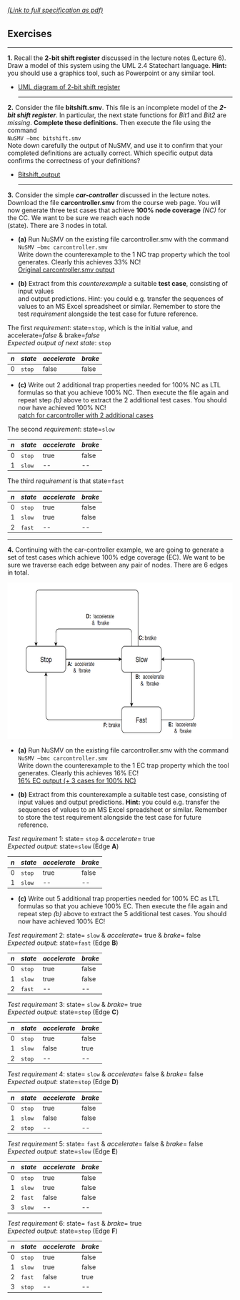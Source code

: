 ###### [(Link to full specification as pdf)](misc/DD2459-lab3_2016.pdf)

## Exercises  

  
  **  **  
  


**1.** Recall	the	**2-bit	shift	register** discussed	in	the	lecture	notes	(Lecture	6).	Draw	a	model	of this	system	using	the	UML	2.4	Statechart	language.	**Hint:**	you	should	use	a graphics	tool,	such	as	Powerpoint	or	any similar tool.  
* [UML diagram of 2-bit shift register](misc/2bitshift-UML.PNG)  
  
  
  **  **  
  

**2.** Consider	the	file	**bitshift.smv**.	This	file	is	an	incomplete	model	of	the	**_2-bit	shift	register_**.	In	particular,	the	next	state	functions	for	_Bit1_ and	_Bit2_ are	_missing_.	**Complete these	definitions.**	Then	execute	the	file	using	the	command  
`NuSMV –bmc bitshift.smv`  
Note	down	carefully	the	output	of	NuSMV,	and	use	it	to	confirm	that	your	completed	definitions	are	actually	correct. Which specific	output	data	confirms	the	correctness	of	your definitions?  
* [Bitshift_output](misc/bitshift.smv.output)  
  
  
  **  **  
  
**3.** Consider	the	simple	**_car-controller_** discussed	in	the	lecture	notes.	Download	the file	**carcontroller.smv** from	the	course	web	page.	You	will	now	generate	three test	cases	that	achieve	**100%	node coverage** _(NC)_ for	the	CC.	We	want	to	be	sure	we	reach	each	node	
(state).	There	are	3	nodes	in	total.  

  
  
  * __(a)__ Run	NuSMV	on	the	existing	file	carcontroller.smv with	the	command	 
`NuSMV –bmc carcontroller.smv`  
Write	down	the	counterexample to	the	1	NC	trap	property which	the	tool	generates.	Clearly	this	achieves	33%	NC!  
 [Original carcontroller.smv output](misc/carcontroller3a.smv.output)  



  * __(b)__ Extract	from	this	_counterexample_	a	suitable	__test	case__,	consisting	of	input	values	
and	output	predictions.	Hint:	you	could	e.g.	transfer	the	sequences	of	values	to	an	MS Excel spreadsheet	or	similar.	Remember	to	store	the	test	_requirement_	alongside	the	test	case	for	future	reference.  

The first _requirement_: state=`stop`, which is the initial value, and accelerate=_false_ & brake=_false_  
_Expected output of next state_: `stop`  


*n* | _state_ | _accelerate_ | _brake_
--- | --- | --- | ---
0 | `stop` | false | false  

   
   
  * __(c)__ Write	out	2	additional	trap	properties needed	for	100%	NC	as	LTL	formulas	so	that	you	achieve	100%	NC.	Then	execute	the	file	again	and	repeat	step	_(b)_	above	to	extract	the	2	additional	test	cases.	You	should	now	have	achieved	100%	NC!  
  [patch for carcontroller with 2 additional cases](carcontroller_patch1.diff)  
  
  
  
  The second _requirement_: state=`slow`  
  
  *n* | _state_ | _accelerate_ | _brake_
--- | --- | --- | ---
0 | `stop` | true | false  
1 | `slow` | -- | --  
  
  
The third _requirement_ is that state=`fast`  
  
  *n* | _state_ | _accelerate_ | _brake_
--- | --- | --- | ---
0 | `stop` | true | false  
1 | `slow` | true | false  
2 | `fast` | -- | --
  
  
  **  **  
  

**4.**	Continuing	with	the	car-controller	example,	we	are	going	to	generate	a	set	of	test	cases	which	achieve	100% edge	coverage (EC).	We	want	to	be	sure	we	traverse	each	edge	between	any	pair	of	nodes.	There	are	6	edges	in	total.  
<p align="center">
  <img width="660" height="350" src="misc/carcontroller_UML.png">
</p>  


  * __(a)__ Run	NuSMV	on	the	existing	file	carcontroller.smv with	the	command `NuSMV –bmc carcontroller.smv`  
Write	down	the	counterexample to	the	1	EC	trap	property which	the	tool	generates.	Clearly	this	achieves	16%	EC!  
[16% EC output (+ 3 cases for 100% NC)](misc/carcontroller4a.smv.output)  

  * __(b)__ Extract	from	this	counterexample	a	suitable	test	case,	consisting	of	input	values	and	output	predictions.	__Hint:__	you	could	e.g.	transfer	the	sequences	of	values	to	an	MS Excel spreadsheet	or	similar. Remember	to	store	the	test requirement alongside	the	test	case	for	future	reference.  
  
  _Test requirement_ 1: state= `stop` & _accelerate_= true  
  _Expected output_: state=`slow` (Edge **A**)  
  
  *n* | _state_ | _accelerate_ | _brake_
--- | --- | --- | ---
0 | `stop` | true | false  
1 | `slow` | -- | --   


  * __(c)__ Write	out	5	additional	trap	properties needed	for	100%	EC	as	LTL	formulas	so	that	you	achieve	100%	EC.	Then	execute	the	file	again	and	repeat	step	_(b)_	above	to	extract	the	5 additional	test	cases.	You	should	now	have	achieved	100%	EC!


_Test requirement_ 2: state= `slow` & _accelerate_= true & _brake_= false  
_Expected output_: state=`fast` (Edge **B**)  

  *n* | _state_ | _accelerate_ | _brake_
--- | --- | --- | ---
0 | `stop` | true | false  
1 | `slow` | true | false  
2 | `fast` | -- | --  
  
  
_Test requirement_ 3: state= `slow` & _brake_= true  
_Expected output_: state=`stop` (Edge **C**)  

  *n* | _state_ | _accelerate_ | _brake_
--- | --- | --- | ---
0 | `stop` | true | false  
1 | `slow` | false | true  
2 | `stop` | -- | --   


_Test requirement_ 4: state= `slow` & _accelerate_= false & _brake_= false  
_Expected output_: state=`stop` (Edge **D**)  

  *n* | _state_ | _accelerate_ | _brake_
--- | --- | --- | ---
0 | `stop` | true | false  
1 | `slow` | false | false  
2 | `stop` | -- | --   


_Test requirement_ 5: state= `fast` & _accelerate_= false & _brake_= false  
_Expected output_: state=`slow` (Edge **E**)  

  *n* | _state_ | _accelerate_ | _brake_
--- | --- | --- | ---
0 | `stop` | true | false  
1 | `slow` | true | false  
2 | `fast` | false | false  
3 | `slow` | -- | --  


_Test requirement_ 6: state= `fast` & _brake_= true  
_Expected output_: state=`stop` (Edge **F**)  

  *n* | _state_ | _accelerate_ | _brake_
--- | --- | --- | ---
0 | `stop` | true | false  
1 | `slow` | true | false  
2 | `fast` | false | true  
3 | `stop` | -- | --  
